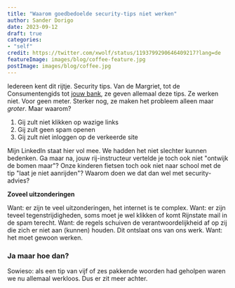 ```yaml
---
title: "Waarom goedbedoelde security-tips niet werken"
author: Sander Dorigo
date: 2023-09-12
draft: true
categories:
- "self"
credit: https://twitter.com/xwolf/status/1193799290646409217?lang=de
featureImage: images/blog/coffee-feature.jpg
postImage: images/blog/coffee.jpg
---
```


Iedereen kent dit rijtje. Security tips. Van de Margriet, tot de Consumentengids tot [jouw bank](https://www.veiligbankieren.nl/actueel/), ze geven allemaal deze tips. Ze werken niet. Voor geen meter. Sterker nog, ze maken het probleem alleen maar *groter*. Maar waarom?


1. Gij zult niet klikken op wazige links
2. Gij zult geen spam openen
3. Gij zult niet inloggen op de verkeerde site

Mijn LinkedIn staat hier vol mee. We hadden het niet slechter kunnen bedenken. Ga maar na, jouw rij-instructeur vertelde je toch ook niet "ontwijk de  bomen maar"? Onze kinderen fietsen toch ook niet naar school met de tip "laat je niet aanrijden"? Waarom doen we dat dan wel met security-advies?



**Zoveel uitzonderingen**



Want: er zijn te veel uitzonderingen, het internet is te complex.
Want: er zijn teveel tegenstrijdigheden, soms moet je wel klikken of komt Rijnstate mail in de spam terecht.
Want: de regels schuiven de verantwoordelijkheid af op zij die zich er niet aan (kunnen) houden. Dit ontslaat ons van ons werk.
Want: het moet gewoon werken.


### Ja maar hoe dan?

Sowieso: als een tip van vijf of zes pakkende woorden had geholpen waren we nu allemaal werkloos. Dus er zit meer achter. 
